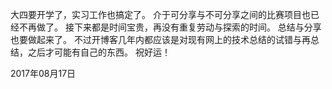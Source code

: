 大四要开学了，实习工作也搞定了。
介于可分享与不可分享之间的比赛项目也已经不再做了。
接下来都是时间宝贵，再没有重复劳动与探索的时间。
总结与分享也要做起来了。
不过开博客几年内都应该是对现有网上的技术总结的试错与再总结，之后才可能有自己的东西。
祝好运！

2017年08月17日